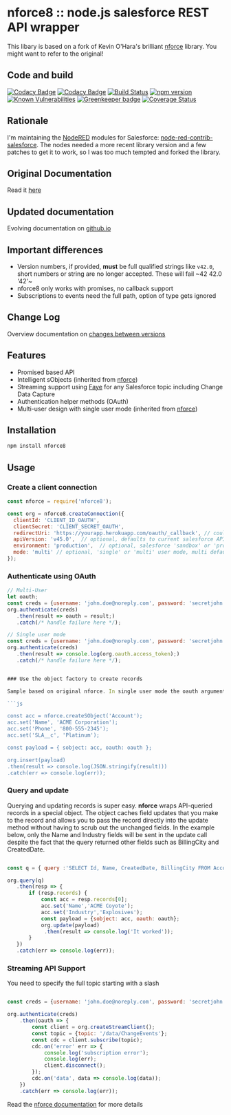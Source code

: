 # nforce8 :: node.js salesforce REST API wrapper

This libary is based on a fork of Kevin O'Hara's brilliant
[nforce](https://github.com/kevinohara80/nforce) library. You might want to refer to the original!

## Code and build

[![Codacy Badge](https://api.codacy.com/project/badge/Grade/719bc9f8685247fc8fdac704e596ee67)](https://www.codacy.com/app/Stwissel/nforce8?utm_source=github.com&utm_medium=referral&utm_content=Stwissel/nforce8&utm_campaign=Badge_Grade)
[![Codacy Badge](https://api.codacy.com/project/badge/Coverage/719bc9f8685247fc8fdac704e596ee67)](https://www.codacy.com/app/Stwissel/nforce8?utm_source=github.com&utm_medium=referral&utm_content=Stwissel/nforce8&utm_campaign=Badge_Coverage)
[![Build Status](https://secure.travis-ci.org/Stwissel/nforce8.png)](https://travis-ci.org/Stwissel/nforce8)
[![npm version](https://badge.fury.io/js/nforce8.svg)](https://badge.fury.io/js/nforce8)
[![Known Vulnerabilities](https://snyk.io/test/github/Stwissel/nforce8/badge.svg?targetFile=package.json)](https://snyk.io/test/github/Stwissel/nforce8?targetFile=package.json)
[![Greenkeeper badge](https://badges.greenkeeper.io/Stwissel/nforce8.svg)](https://greenkeeper.io/)
[![Coverage Status](https://coveralls.io/repos/github/Stwissel/nforce8/badge.svg?branch=master)](https://coveralls.io/github/Stwissel/nforce8?branch=master)

## Rationale

I'm maintaining the [NodeRED](https://nodered.org/) modules for Salesforce: [node-red-contrib-salesforce](https://www.npmjs.com/package/node-red-contrib-salesforce). The nodes needed a more recent library version and a few patches to get it to work, so I was too much tempted and forked the library.

## Original Documentation

Read it [here](https://www.npmjs.com/package/nforce)

## Updated documentation

Evolving documentation on [github.io](https://stwissel.github.io/nforce8)

## Important differences

- Version numbers, if provided, **must** be full qualified strings like `v42.0`, short numbers or string are no longer accepted. These will fail ~42 42.0 '42'~
- nforce8 only works with promises, no callback support
- Subscriptions to events need the full path, option of type gets ignored

## Change Log

Overview documentation on [changes between versions](https://stwissel.github.io/nforce8/Changelog.html)

## Features

- Promised based API
- Intelligent sObjects (inherited from [nforce](https://www.npmjs.com/package/nforce))
- Streaming support using [Faye](https://www.npmjs.com/package/faye) for any Salesforce topic including Change Data Capture
- Authentication helper methods (OAuth)
- Multi-user design with single user mode (inherited from [nforce](https://www.npmjs.com/package/nforce))

## Installation

```bash
npm install nforce8
```

## Usage

### Create a client connection

```js
const nforce = require('nforce8');

const org = nforce8.createConnection({
  clientId: 'CLIENT_ID_OAUTH',
  clientSecret: 'CLIENT_SECRET_OAUTH',
  redirectUri: 'https://yourapp.herokuapp.com/oauth/_callback', // could be http://localhost:3000/ instead
  apiVersion: 'v45.0',  // optional, defaults to current salesforce API version
  environment: 'production',  // optional, salesforce 'sandbox' or 'production', production default
  mode: 'multi' // optional, 'single' or 'multi' user mode, multi default
});
```

### Authenticate using OAuth

```js
// Multi-User
let oauth;
const creds = {username: 'john.doe@noreply.com', password: 'secretjohn'};
org.authenticate(creds)
   .then(result => oauth = result;)
   .catch(/* handle failure here */);

// Single user mode
const creds = {username: 'john.doe@noreply.com', password: 'secretjohn'};
org.authenticate(creds)
   .then(result => console.log(org.oauth.access_token);)
   .catch(/* handle failure here */);


### Use the object factory to create records

Sample based on original nforce. In single user mode the oauth argument can be omitted since it is cached in the connection object

```js

const acc = nforce.createSObject('Account');
acc.set('Name', 'ACME Corporation');
acc.set('Phone', '800-555-2345');
acc.set('SLA__c', 'Platinum');

const payload = { sobject: acc, oauth: oauth };

org.insert(payload)
.then(result => console.log(JSON.stringify(result)))
.catch(err => console.log(err));

```

### Query and update

Querying and updating records is super easy. **nforce** wraps API-queried records in a special object. The object caches field updates that you make to the record and allows you to pass the record directly into the update method without having to scrub out the unchanged fields. In the example below, only the Name and Industry fields will be sent in the update call despite the fact that the query returned other fields such as BillingCity and CreatedDate.

```js

const q = { query :'SELECT Id, Name, CreatedDate, BillingCity FROM Account WHERE Name = "ACME Corporation" LIMIT 1'};

org.query(q)
   .then(resp => {
       if (resp.records) {
           const acc = resp.records[0];
           acc.set('Name','ACME Coyote');
           acc.set('Industry','Explosives');
           const payload = {sobject: acc, oauth: oauth};
           org.update(payload)
            .then(result => console.log('It worked'));
       }
   })
   .catch(err => console.log(err));

```

### Streaming API Support

You need to specify the full topic starting with a slash

```js

const creds = {username: 'john.doe@noreply.com', password: 'secretjohn'};

org.authenticate(creds)
    .then(oauth => {
        const client = org.createStreamClient();
        const topic = {topic: '/data/ChangeEvents'};
        const cdc = client.subscribe(topic);
        cdc.on('error' err => {
            console.log('subscription error');
            console.log(err);
            client.disconnect();
        });
        cdc.on('data', data => console.log(data));
    })
    .catch(err => console.log(err));

```

Read the [nforce documentation](https://www.npmjs.com/package/nforce) for more details